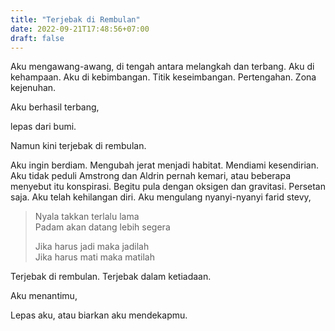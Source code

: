 ```yaml
---
title: "Terjebak di Rembulan"
date: 2022-09-21T17:48:56+07:00
draft: false
---
```


Aku mengawang-awang, di tengah antara melangkah dan terbang. Aku di kehampaan. Aku di kebimbangan. Titik keseimbangan. Pertengahan. Zona kejenuhan.  

Aku berhasil terbang,  

lepas dari bumi.  

Namun kini terjebak di rembulan.  

Aku ingin berdiam. Mengubah jerat menjadi habitat. Mendiami kesendirian. Aku tidak peduli Amstrong dan Aldrin pernah kemari, atau beberapa menyebut itu konspirasi. Begitu pula dengan oksigen dan gravitasi. Persetan saja. Aku telah kehilangan diri. Aku mengulang nyanyi-nyanyi farid stevy, 

> Nyala takkan terlalu lama  
> Padam akan datang lebih segera  
> 
> Jika harus jadi maka jadilah  
> Jika harus mati maka matilah  

Terjebak di rembulan. Terjebak dalam ketiadaan.  

Aku menantimu,  

Lepas aku, atau biarkan aku mendekapmu.
























